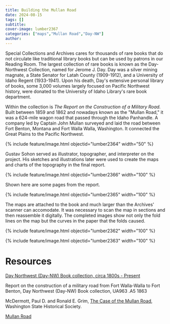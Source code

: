 ```yaml
---
title: Building the Mullan Road
date: 2024-08-15
tags: []
subtitle: 
cover-image: lumber2367
categories: ["maps","Mullan Road","Day-NW"]
author:
---
```

Special Collections and Archives cares for thousands of rare books that do not circulate like traditional library books but can be used by patrons in our Reading Room. The largest collection of rare books is known as the Day-Northwest Collection, named for Jerome J. Day. Day was a silver mining magnate, a State Senator for Latah County (1909-1912), and a University of Idaho Regent (1933-1941). Upon his death, Day's extensive personal library of books, some 3,000 volumes largely focused on Pacific Northwest history, were donated to the University of Idaho Library's rare book department.

Within the collection is *The Report on the Construction of a Military Road.* Built between 1859 and 1862 and nowadays known as the "Mullan Road," it was a 624-mile wagon road that passed through the Idaho Panhandle. A company led by Captain John Mullan surveyed and laid the road between Fort Benton, Montana and Fort Walla Walla, Washington. It connected the Great Plains to the Pacific Northwest.
 
{% include feature/image.html objectid="lumber2364" width="50"  %}

 Gustav Sohon served as illustrator, topographer, and interpreter on the project. His sketches and illustrations later were used to create the maps and charts of the topography in the final report. 

 {% include feature/image.html objectid="lumber2366" width="100"  %}

Shown here are some pages from the report.

{% include feature/image.html objectid="lumber2365" width="100"  %}

The maps are attached to the book and much larger than the Archives' scanner can accomodate. It was necessary to scan the map in sections and then reassemble it digitally. The completed images show not only the fold lines on the map but the curves in the paper that the folds caused.

{% include feature/image.html objectid="lumber2362" width="100"  %}

{% include feature/image.html objectid="lumber2363" width="100"  %}

# Resources

[Day Northwest (Day-NW) Book collection, circa 1800s - Present](https://archiveswest.orbiscascade.org/ark:80444/xv393143)

Report on the construction of a military road from Fort Walla-Walla to Fort Benton, Day Northwest (Day-NW) Book collection, UA963 .A5 1863

McDermott, Paul D. and Ronald E. Grim, [The Case of the Mullan Road](https://www.washingtonhistory.org/wp-content/uploads/2020/04/winter-2004-05_002.pdf), Washington State Historical Society. 

[Mullan Road](https://www.kcgov.us/607/Mullan-Road)